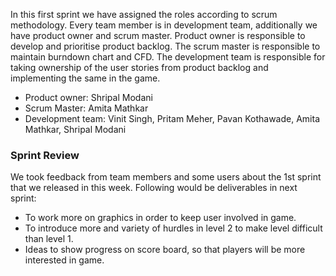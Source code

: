 In this first sprint we have assigned the roles according to scrum methodology.
Every team member is in development team, additionally we have product owner and scrum master.
Product owner is responsible to develop and prioritise product backlog.
The scrum master is responsible to maintain burndown chart and CFD.
The development team is responsible for taking ownership of the user stories from product backlog and implementing the same in the game.

* Product owner: Shripal Modani
* Scrum Master: Amita Mathkar
* Development team: Vinit Singh, Pritam Meher, Pavan Kothawade, Amita Mathkar, Shripal Modani

### Sprint Review

We took feedback from team members and some users about the 1st sprint that we released in this week.
Following would be deliverables in next sprint:
* To work more on graphics in order to keep user involved in game.
* To introduce more and variety of hurdles in level 2 to make level difficult than level 1.
* Ideas to show progress on score board, so that players will be more interested in game.



